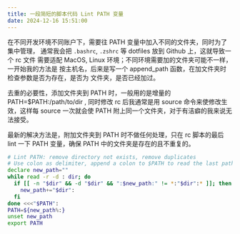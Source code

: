 ```yaml
---
title: 一段简短的脚本代码 Lint PATH 变量
date: 2024-12-16 15:51:00
---
```


在不同开发环境不同账户下，需要往 PATH 变量中加入不同的文件夹，同时为了集中管理，
通常我会把 `.bashrc`, `.zshrc` 等 dotfiles 放到 Github 上，这就导致一个 rc 文件
需要适配 MacOS, Linux 环境；不同环境需要加的文件夹可能不一样，一开始我的方法是
按主机名，后来是写一个 append_path 函数，在加文件夹时检查参数是否为存在，是否为
文件夹，是否已经加过。

去重的必要性，添加文件夹到 PATH 时，一般用的是增量的 PATH=$PATH:/path/to/dir ,
同时修改 rc 后我通常是用 source 命令来使修改生效，这样每 source 一次就会使 PATH
附上同一个文件夹，对于有洁癖的我来说无法接受。

最新的解决方法是，附加文件夹到 PATH 时不做任何处理，只在 rc 脚本的最后 lint 一下
PATH 变量，确保 PATH 中的文件夹是存在的且不重复的。

```sh
# Lint PATH: remove directory not exists, remove duplicates
# Use colon as delimiter, append a colon to $PATH to read the last path dir
declare new_path=""
while read -r -d : dir; do
  if [[ -n "$dir" && -d "$dir" && ":$new_path:" != *:"$dir":* ]]; then
    new_path+="$dir":
  fi
done <<<"$PATH":
PATH=${new_path%:}
unset new_path
export PATH
```
